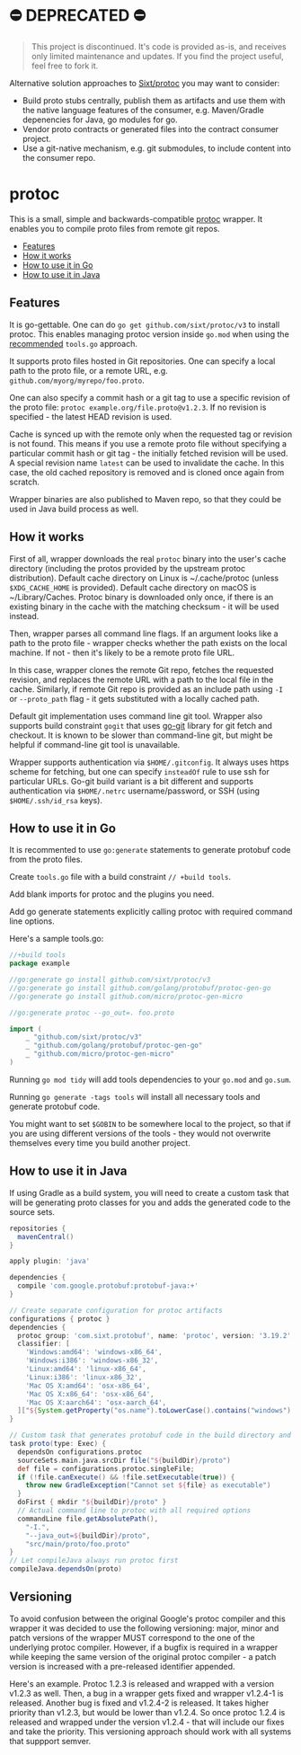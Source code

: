 # ⛔️ DEPRECATED ⛔️

>  This project is discontinued. It's code is provided as-is, and receives only limited maintenance and updates. If you find the project useful, feel free to fork it.

Alternative solution approaches to [Sixt/protoc](https://github.com/sixt/protoc) you may want to consider:

* Build proto stubs centrally, publish them as artifacts and use them with the native language features of the consumer, e.g. Maven/Gradle depenencies for Java, go modules for go.
* Vendor proto contracts or generated files into the contract consumer project.
* Use a git-native mechanism, e.g. git submodules, to include content into the consumer repo.

# protoc

This is a small, simple and backwards-compatible [protoc][protoc] wrapper. It enables you to compile proto files from remote git repos.

* [Features](#features)
* [How it works](#how-it-works)
* [How to use it in Go](#how-to-use-it-in-go)
* [How to use it in Java](#how-to-use-it-in-java)

## Features

It is go-gettable. One can do `go get github.com/sixt/protoc/v3` to install protoc. This enables managing protoc version inside `go.mod` when using the [recommended][tools-go] `tools.go` approach.

It supports proto files hosted in Git repositories. One can specify a local path to the proto file, or a remote URL, e.g. `github.com/myorg/myrepo/foo.proto`.

One can also specify a commit hash or a git tag to use a specific revision of the proto file: `protoc example.org/file.proto@v1.2.3`. If no revision is specified - the latest HEAD revision is used.

Cache is synced up with the remote only when the requested tag or revision is not found. This means if you use a remote proto file without specifying a particular commit hash or git tag - the initially fetched revision will be used. A special revision name `latest` can be used to invalidate the cache. In this case, the old cached repository is removed and is cloned once again from scratch.

Wrapper binaries are also published to Maven repo, so that they could be used in Java build process as well.

## How it works

First of all, wrapper downloads the real `protoc` binary into the user's cache directory (including the protos provided by the upstream protoc distribution). Default cache directory on Linux is ~/.cache/protoc (unless `$XDG_CACHE_HOME` is provided). Default cache directory on macOS is ~/Library/Caches. Protoc binary is downloaded only once, if there is an existing binary in the cache with the matching checksum - it will be used instead.

Then, wrapper parses all command line flags. If an argument looks like a path to the proto file - wrapper checks whether the path exists on the local machine. If not - then it's likely to be a remote proto file URL.

In this case, wrapper clones the remote Git repo, fetches the requested revision, and replaces the remote URL with a path to the local file in the cache. Similarly, if remote Git repo is provided as an include path using `-I` or `--proto_path` flag - it gets substituted with a locally cached path.

Default git implementation uses command line git tool. Wrapper also supports build constraint `gogit` that uses [go-git][go-git] library for git fetch and checkout. It is known to be slower than command-line git, but might be helpful if command-line git tool is unavailable.

Wrapper supports authentication via `$HOME/.gitconfig`. It always uses https scheme for fetching, but one can specify `insteadOf` rule to use ssh for particular URLs. Go-git build variant is a bit different and supports authentication via `$HOME/.netrc` username/password, or SSH (using `$HOME/.ssh/id_rsa` keys).

## How to use it in Go

It is recommented to use `go:generate` statements to generate protobuf code from the proto files.

Create `tools.go` file with a build constraint `// +build tools`.

Add blank imports for protoc and the plugins you need.

Add go generate statements explicitly calling protoc with required command line options.

Here's a sample tools.go:

```go
//+build tools
package example

//go:generate go install github.com/sixt/protoc/v3
//go:generate go install github.com/golang/protobuf/protoc-gen-go
//go:generate go install github.com/micro/protoc-gen-micro

//go:generate protoc --go_out=. foo.proto

import (
	_ "github.com/sixt/protoc/v3"
	_ "github.com/golang/protobuf/protoc-gen-go"
	_ "github.com/micro/protoc-gen-micro"
)
```

Running `go mod tidy` will add tools dependencies to your `go.mod` and `go.sum`.

Running `go generate -tags tools` will install all necessary tools and generate protobuf code.

You might want to set `$GOBIN` to be somewhere local to the project, so that if you are using different versions of the tools - they would not overwrite themselves every time you build another project.

## How to use it in Java

If using Gradle as a build system, you will need to create a custom task that will be generating proto classes for you and adds the generated code to the source sets.

```gradle
repositories {
  mavenCentral()
}

apply plugin: 'java'

dependencies {
  compile 'com.google.protobuf:protobuf-java:+'
}

// Create separate configuration for protoc artifacts
configurations { protoc }
dependencies {
  protoc group: 'com.sixt.protobuf', name: 'protoc', version: '3.19.2', ext: 'exe',
  classifier: [
    'Windows:amd64': 'windows-x86_64',
    'Windows:i386': 'windows-x86_32',
    'Linux:amd64': 'linux-x86_64',
    'Linux:i386': 'linux-x86_32',
    'Mac OS X:amd64': 'osx-x86_64',
    'Mac OS X:x86_64': 'osx-x86_64',
    'Mac OS X:aarch64': 'osx-aarch_64',
  ]["${System.getProperty("os.name").toLowerCase().contains("windows") ? "Windows" : System.getProperty('os.name')}:${System.getProperty('os.arch')}"]
}

// Custom task that generates protobuf code in the build directory and adds it to the classpath
task proto(type: Exec) {
  dependsOn configurations.protoc
  sourceSets.main.java.srcDir file("${buildDir}/proto")
  def file = configurations.protoc.singleFile;
  if (!file.canExecute() && !file.setExecutable(true)) {
    throw new GradleException("Cannot set ${file} as executable")
  }
  doFirst { mkdir "${buildDir}/proto" }
  // Actual command line to protoc with all required options
  commandLine file.getAbsolutePath(),
    "-I.",
    "--java_out=${buildDir}/proto",
    "src/main/proto/foo.proto"
}
// Let compileJava always run protoc first
compileJava.dependsOn(proto)
```

## Versioning

To avoid confusion between the original Google's protoc compiler and this wrapper it was decided to use the following versioning: major, minor and patch versions of the wrapper MUST correspond to the one of the underlying protoc compiler. However, if a bugfix is required in a wrapper while keeping the same version of the original protoc compiler - a patch version is increased with a pre-released identifier appended.

Here's an example. Protoc 1.2.3 is released and wrapped with a version v1.2.3 as well. Then, a bug in a wrapper gets fixed and wrapper v1.2.4-1 is released.  Another bug is fixed and v1.2.4-2 is released. It takes higher priority than v1.2.3, but would be lower than v1.2.4. So once protoc 1.2.4 is released and wrapped under the version v1.2.4 - that will include our fixes and take the priority. This versioning approach should work with all systems that suppport
semver.

[protoc]: https://github.com/protocolbuffers/protobuf/tree/master/src
[tools-go]: https://golang.org/wiki/Modules#how-can-i-track-tool-dependencies-for-a-module]
[go-git]: https://github.com/src-d/go-git

